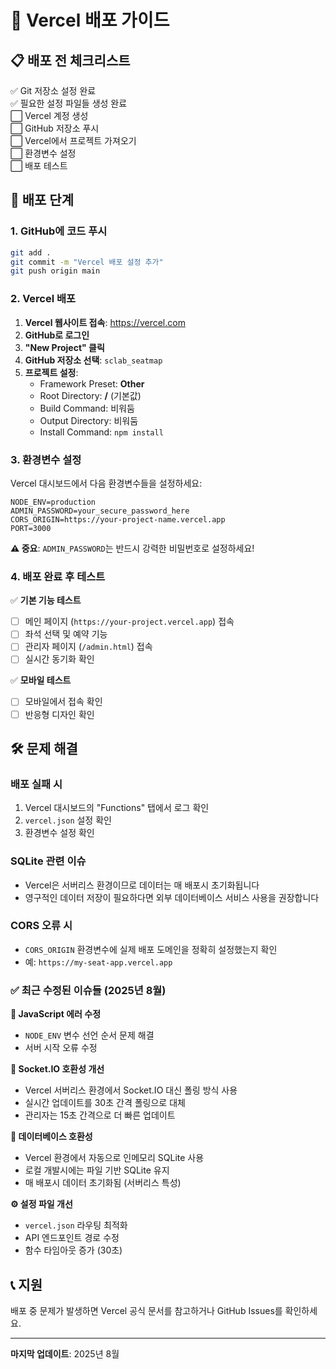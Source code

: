 # 🚀 Vercel 배포 가이드

## 📋 배포 전 체크리스트

✅ Git 저장소 설정 완료  
✅ 필요한 설정 파일들 생성 완료  
⬜ Vercel 계정 생성  
⬜ GitHub 저장소 푸시  
⬜ Vercel에서 프로젝트 가져오기  
⬜ 환경변수 설정  
⬜ 배포 테스트  

## 🔧 배포 단계

### 1. GitHub에 코드 푸시
```bash
git add .
git commit -m "Vercel 배포 설정 추가"
git push origin main
```

### 2. Vercel 배포

1. **Vercel 웹사이트 접속**: https://vercel.com
2. **GitHub로 로그인**
3. **"New Project" 클릭**
4. **GitHub 저장소 선택**: `sclab_seatmap`
5. **프로젝트 설정**:
   - Framework Preset: **Other**
   - Root Directory: **/** (기본값)
   - Build Command: 비워둠
   - Output Directory: 비워둠
   - Install Command: `npm install`

### 3. 환경변수 설정

Vercel 대시보드에서 다음 환경변수들을 설정하세요:

```
NODE_ENV=production
ADMIN_PASSWORD=your_secure_password_here
CORS_ORIGIN=https://your-project-name.vercel.app
PORT=3000
```

**⚠️ 중요**: `ADMIN_PASSWORD`는 반드시 강력한 비밀번호로 설정하세요!

### 4. 배포 완료 후 테스트

✅ **기본 기능 테스트**
- [ ] 메인 페이지 (`https://your-project.vercel.app`) 접속
- [ ] 좌석 선택 및 예약 기능
- [ ] 관리자 페이지 (`/admin.html`) 접속
- [ ] 실시간 동기화 확인

✅ **모바일 테스트**
- [ ] 모바일에서 접속 확인
- [ ] 반응형 디자인 확인

## 🛠️ 문제 해결

### 배포 실패 시
1. Vercel 대시보드의 "Functions" 탭에서 로그 확인
2. `vercel.json` 설정 확인
3. 환경변수 설정 확인

### SQLite 관련 이슈
- Vercel은 서버리스 환경이므로 데이터는 매 배포시 초기화됩니다
- 영구적인 데이터 저장이 필요하다면 외부 데이터베이스 서비스 사용을 권장합니다

### CORS 오류 시
- `CORS_ORIGIN` 환경변수에 실제 배포 도메인을 정확히 설정했는지 확인
- 예: `https://my-seat-app.vercel.app`

### ✅ 최근 수정된 이슈들 (2025년 8월)

**🔧 JavaScript 에러 수정**
- `NODE_ENV` 변수 선언 순서 문제 해결
- 서버 시작 오류 수정

**🔄 Socket.IO 호환성 개선**
- Vercel 서버리스 환경에서 Socket.IO 대신 폴링 방식 사용
- 실시간 업데이트를 30초 간격 폴링으로 대체
- 관리자는 15초 간격으로 더 빠른 업데이트

**💾 데이터베이스 호환성**
- Vercel 환경에서 자동으로 인메모리 SQLite 사용
- 로컬 개발시에는 파일 기반 SQLite 유지
- 매 배포시 데이터 초기화됨 (서버리스 특성)

**⚙️ 설정 파일 개선**
- `vercel.json` 라우팅 최적화
- API 엔드포인트 경로 수정
- 함수 타임아웃 증가 (30초)

## 📞 지원

배포 중 문제가 발생하면 Vercel 공식 문서를 참고하거나 GitHub Issues를 확인하세요.

---
**마지막 업데이트**: 2025년 8월
